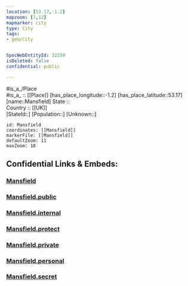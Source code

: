 ```yaml
---
location: [53.17,-1.2] 
mapzoom: [7,12] 
mapmarker: city 
type: City
tags:
- geo/City


SpocWebEntityId: 32259
isDeleted: false
confidential: public

---
```

#is_a_/Place  
#is_a_ :: [[Place]] 
[has_place_longitude::-1.2] 
[has_place_latitude::53.17] 
[name::Mansfield] 
State ::  
Country :: [[UK]]  
[StateId::] 
[Population::] 
[Unknown::] 


```leaflet
id: Mansfield
coordinates: [[Mansfield]] 
markerFile: [[Mansfield]] 
defaultZoom: 11 
maxZoom: 18
```


## Confidential Links & Embeds: 

### [Mansfield](/_Standards/Earth/Continent/Europe/Europe~North/UK/England/Regions~England/East_Midlands/Nottinghamshire/cities~Nottinghamshire/Mansfield/cities~Mansfield/Mansfield.md) 

### [Mansfield.public](/_public/Earth/Continent/Europe/Europe~North/UK/England/Regions~England/East_Midlands/Nottinghamshire/cities~Nottinghamshire/Mansfield/cities~Mansfield/Mansfield.public.md) 

### [Mansfield.internal](/_internal/Earth/Continent/Europe/Europe~North/UK/England/Regions~England/East_Midlands/Nottinghamshire/cities~Nottinghamshire/Mansfield/cities~Mansfield/Mansfield.internal.md) 

### [Mansfield.protect](/_protect/Earth/Continent/Europe/Europe~North/UK/England/Regions~England/East_Midlands/Nottinghamshire/cities~Nottinghamshire/Mansfield/cities~Mansfield/Mansfield.protect.md) 

### [Mansfield.private](/_private/Earth/Continent/Europe/Europe~North/UK/England/Regions~England/East_Midlands/Nottinghamshire/cities~Nottinghamshire/Mansfield/cities~Mansfield/Mansfield.private.md) 

### [Mansfield.personal](/_personal/Earth/Continent/Europe/Europe~North/UK/England/Regions~England/East_Midlands/Nottinghamshire/cities~Nottinghamshire/Mansfield/cities~Mansfield/Mansfield.personal.md) 

### [Mansfield.secret](/_secret/Earth/Continent/Europe/Europe~North/UK/England/Regions~England/East_Midlands/Nottinghamshire/cities~Nottinghamshire/Mansfield/cities~Mansfield/Mansfield.secret.md)

